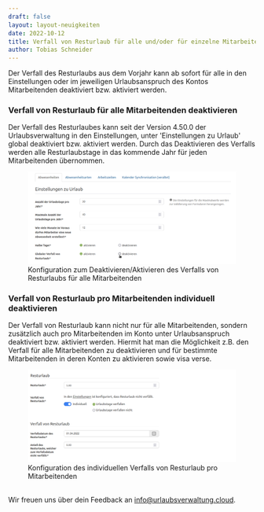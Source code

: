 ```yaml
---
draft: false
layout: layout-neuigkeiten
date: 2022-10-12
title: Verfall von Resturlaub für alle und/oder für einzelne Mitarbeitenden deaktivieren
author: Tobias Schneider
---
```


Der Verfall des Resturlaubs aus dem Vorjahr kann ab sofort für alle in den Einstellungen oder im jeweiligen Urlaubsanspruch
des Kontos Mitarbeitenden deaktiviert bzw. aktiviert werden.

<!-- more -->

### Verfall von Resturlaub für alle Mitarbeitenden deaktivieren

Der Verfall des Resturlaubes kann seit der Version 4.50.0 der Urlaubsverwaltung in den Einstellungen, unter 
'Einstellungen zu Urlaub' global deaktiviert bzw. aktiviert werden. Durch das Deaktivieren des Verfalls werden alle 
Resturlaubstage in das kommende Jahr für jeden Mitarbeitenden übernommen.

<div class="flex my-8">
    <figure>
        <picture>
            <source srcset="residual-leave-configuration.avif" type="image/avif" />
            <img
              src="residual-leave-configuration.png"
              alt="Konfiguration zum Deaktivieren/Aktivieren des Verfalls von Resturlaubs für alle Mitarbeitenden"
              decoding="async"
              loading="lazy"
              class="rounded-lg"
            />
        </picture>
        <figcaption class="text-sm text-center">Konfiguration zum Deaktivieren/Aktivieren des Verfalls von Resturlaubs für alle Mitarbeitenden</figcaption>
    </figure>
</div>

### Verfall von Resturlaub pro Mitarbeitenden individuell deaktivieren

Der Verfall von Resturlaub kann nicht nur für alle Mitarbeitenden, sondern zusätzlich auch pro Mitarbeitenden im Konto 
unter Urlaubsanspruch deaktiviert bzw. aktiviert werden. Hiermit hat man die Möglichkeit z.B. den Verfall für alle Mitarbeitenden
zu deaktivieren und für bestimmte Mitarbeitenden in deren Konten zu aktivieren sowie visa verse.

<div class="flex my-8">
    <figure>
        <picture>
            <source srcset="residual-leave-configuration-employee.avif" type="image/avif" />
            <img
              src="residual-leave-configuration-employee.png"
              alt="Konfiguration des individuellen Verfalls von Resturlaub pro Mitarbeitenden"
              decoding="async"
              loading="lazy"
              class="rounded-lg"
            />
        </picture>
        <figcaption class="text-sm text-center">Konfiguration des individuellen Verfalls von Resturlaub pro Mitarbeitenden</figcaption>
    </figure>
</div>

<br/>
Wir freuen uns über dein Feedback an <a href="mailto:info@urlaubsverwaltung.cloud?subject=Feedback">info@urlaubsverwaltung.cloud</a>.
